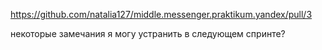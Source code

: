 https://github.com/natalia127/middle.messenger.praktikum.yandex/pull/3

некоторые замечания я могу устранить в следующем спринте?